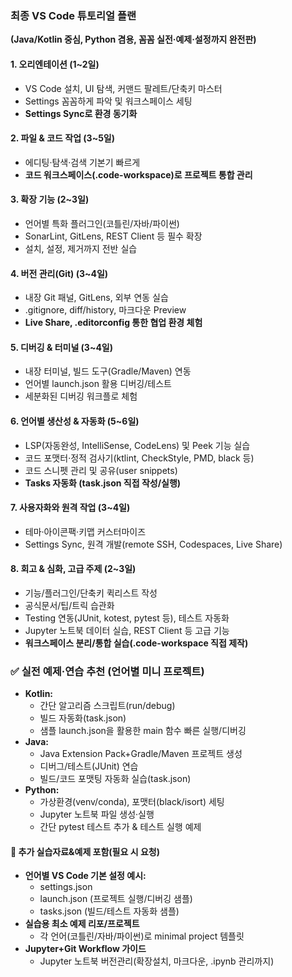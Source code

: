 ### 최종 VS Code 튜토리얼 플랜  
**(Java/Kotlin 중심, Python 겸용, 꼼꼼 실전·예제·설정까지 완전판)**

#### 1. 오리엔테이션 (1~2일)
- VS Code 설치, UI 탐색, 커맨드 팔레트/단축키 마스터  
- Settings 꼼꼼하게 파악 및 워크스페이스 세팅  
- **Settings Sync로 환경 동기화**

#### 2. 파일 & 코드 작업 (3~5일)
- 에디팅·탐색·검색 기본기 빠르게  
- **코드 워크스페이스(.code-workspace)로 프로젝트 통합 관리**

#### 3. 확장 기능 (2~3일)
- 언어별 특화 플러그인(코틀린/자바/파이썬)  
- SonarLint, GitLens, REST Client 등 필수 확장  
- 설치, 설정, 제거까지 전반 실습

#### 4. 버전 관리(Git) (3~4일)
- 내장 Git 패널, GitLens, 외부 연동 실습  
- .gitignore, diff/history, 마크다운 Preview  
- **Live Share, .editorconfig 통한 협업 환경 체험**

#### 5. 디버깅 & 터미널 (3~4일)
- 내장 터미널, 빌드 도구(Gradle/Maven) 연동  
- 언어별 launch.json 활용 디버깅/테스트  
- 세분화된 디버깅 워크플로 체험

#### 6. 언어별 생산성 & 자동화 (5~6일)
- LSP(자동완성, IntelliSense, CodeLens) 및 Peek 기능 실습  
- 코드 포맷터·정적 검사기(ktlint, CheckStyle, PMD, black 등)  
- 코드 스니펫 관리 및 공유(user snippets)  
- **Tasks 자동화 (task.json 직접 작성/실행)**

#### 7. 사용자화와 원격 작업 (3~4일)
- 테마·아이콘팩·키맵 커스터마이즈  
- Settings Sync, 원격 개발(remote SSH, Codespaces, Live Share)

#### 8. 회고 & 심화, 고급 주제 (2~3일)
- 기능/플러그인/단축키 퀵리스트 작성  
- 공식문서/팁/트릭 습관화  
- Testing 연동(JUnit, kotest, pytest 등), 테스트 자동화  
- Jupyter 노트북 데이터 실습, REST Client 등 고급 기능  
- **워크스페이스 분리/통합 실습(.code-workspace 직접 제작)**

### ✅ 실전 예제·연습 추천 (언어별 미니 프로젝트)

- **Kotlin:**  
  - 간단 알고리즘 스크립트(run/debug)
  - 빌드 자동화(task.json)
  - 샘플 launch.json을 활용한 main 함수 빠른 실행/디버깅
- **Java:**  
  - Java Extension Pack+Gradle/Maven 프로젝트 생성
  - 디버그/테스트(JUnit) 연습
  - 빌드/코드 포맷팅 자동화 실습(task.json)
- **Python:**  
  - 가상환경(venv/conda), 포맷터(black/isort) 세팅
  - Jupyter 노트북 파일 생성·실행
  - 간단 pytest 테스트 추가 & 테스트 실행 예제

#### 📁 추가 실습자료&예제 포함(필요 시 요청)

- **언어별 VS Code 기본 설정 예시:**  
  - settings.json  
  - launch.json (프로젝트 실행/디버깅 샘플)  
  - tasks.json (빌드/테스트 자동화 샘플)
- **실습용 최소 예제 리포/프로젝트**  
  - 각 언어(코틀린/자바/파이썬)로 minimal project 템플릿  
- **Jupyter+Git Workflow 가이드**  
  - Jupyter 노트북 버전관리(확장설치, 마크다운, .ipynb 관리까지)
